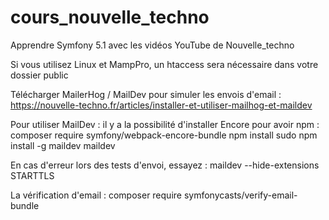 # cours_nouvelle_techno
Apprendre Symfony 5.1 avec les vidéos YouTube de Nouvelle_techno

Si vous utilisez Linux et MampPro, un htaccess sera nécessaire dans votre dossier public

Télécharger MailerHog / MailDev pour simuler les envois d'email : 
https://nouvelle-techno.fr/articles/installer-et-utiliser-mailhog-et-maildev

Pour utiliser MailDev :
il y a la possibilité d'installer Encore pour avoir npm : 
composer require symfony/webpack-encore-bundle
npm install
sudo npm install -g maildev
maildev

En cas d'erreur lors des tests d'envoi, essayez :
maildev --hide-extensions STARTTLS

La vérification d'email :
composer require symfonycasts/verify-email-bundle 



